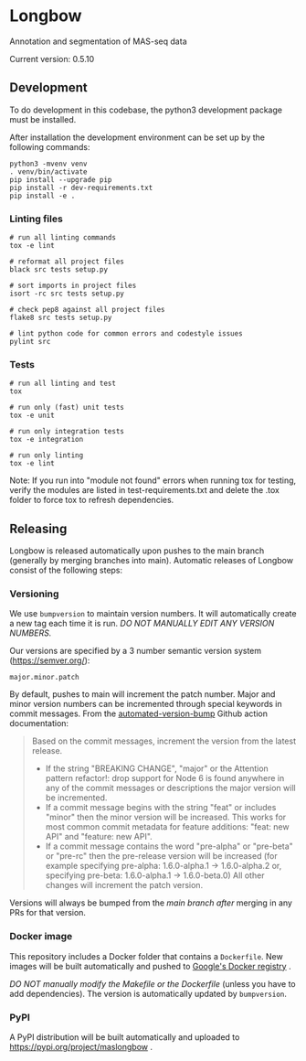 # Longbow 
Annotation and segmentation of MAS-seq data

Current version: 0.5.10

## Development

To do development in this codebase, the python3 development package must
be installed.

After installation the development environment can be set up by
the following commands:

    python3 -mvenv venv
    . venv/bin/activate
    pip install --upgrade pip
    pip install -r dev-requirements.txt
    pip install -e .

### Linting files

    # run all linting commands
    tox -e lint

    # reformat all project files
    black src tests setup.py

    # sort imports in project files
    isort -rc src tests setup.py

    # check pep8 against all project files
    flake8 src tests setup.py

    # lint python code for common errors and codestyle issues
    pylint src

### Tests

    # run all linting and test
    tox

    # run only (fast) unit tests
    tox -e unit
    
    # run only integration tests
    tox -e integration

    # run only linting
    tox -e lint

Note: If you run into "module not found" errors when running tox for testing, verify the modules are listed in test-requirements.txt and delete the .tox folder to force tox to refresh dependencies.

## Releasing

Longbow is released automatically upon pushes to the main branch (generally by merging branches into main).  Automatic releases of Longbow consist of the following steps:

### Versioning

We use `bumpversion` to maintain version numbers.  It will automatically create a new tag each time it is run.
*DO NOT MANUALLY EDIT ANY VERSION NUMBERS.*

Our versions are specified by a 3 number semantic version system (https://semver.org/):

	major.minor.patch

By default, pushes to main will increment the patch number.  Major and minor version numbers can be incremented through special keywords in commit messages.  From the [automated-version-bump](https://github.com/marketplace/actions/automated-version-bump) Github action documentation:

> Based on the commit messages, increment the version from the latest release.
> * If the string "BREAKING CHANGE", "major" or the Attention pattern refactor!: drop support for Node 6 is found anywhere in any of the commit messages or descriptions the major version will be incremented.
> * If a commit message begins with the string "feat" or includes "minor" then the minor version will be increased. This works for most common commit metadata for feature additions: "feat: new API" and "feature: new API".
> * If a commit message contains the word "pre-alpha" or "pre-beta" or "pre-rc" then the pre-release version will be increased (for example specifying pre-alpha: 1.6.0-alpha.1 -> 1.6.0-alpha.2 or, specifying pre-beta: 1.6.0-alpha.1 -> 1.6.0-beta.0)
All other changes will increment the patch version.

Versions will always be bumped from the *main branch* _after_ merging in any PRs for that version.

### Docker image

This repository includes a Docker folder that contains a `Dockerfile`. New images will be built automatically and pushed to [Google's Docker registry](https://console.cloud.google.com/gcr/images/broad-dsp-lrma/US/lr-longbow) . 

*DO NOT manually modify the Makefile or the Dockerfile* (unless you have to add dependencies).  The version is automatically updated by `bumpversion`. 

### PyPI

A PyPI distribution will be built automatically and uploaded to https://pypi.org/project/maslongbow .
